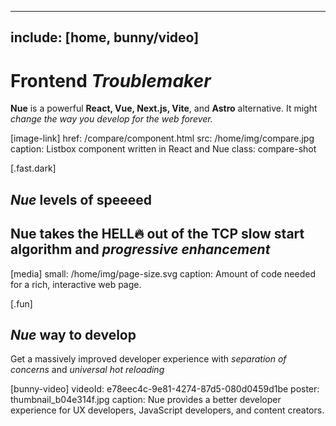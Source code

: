 
---
include: [home, bunny/video]
---

# Frontend *Troublemaker*
**Nue** is a powerful **React, Vue, Next.js, Vite**, and **Astro** alternative. It might *change the way you develop for the web forever.*

[image-link]
  href: /compare/component.html
  src: /home/img/compare.jpg
  caption: Listbox component written in React and Nue
  class: compare-shot


[.fast.dark]
  ## *Nue* levels of speeeed
  Nue takes the HELL🔥 out of the TCP slow start algorithm and *progressive enhancement*
  ---
  [media]
    small: /home/img/page-size.svg
    caption: Amount of code needed for a rich, interactive web page.


[.fun]
  ## *Nue* way to develop
  Get a massively improved developer experience with *separation of concerns* and *universal hot reloading*

  [bunny-video]
    videoId: e78eec4c-9e81-4274-87d5-080d0459d1be
    poster: thumbnail_b04e314f.jpg
    caption: Nue provides a better developer experience for UX developers, JavaScript developers, and content creators.